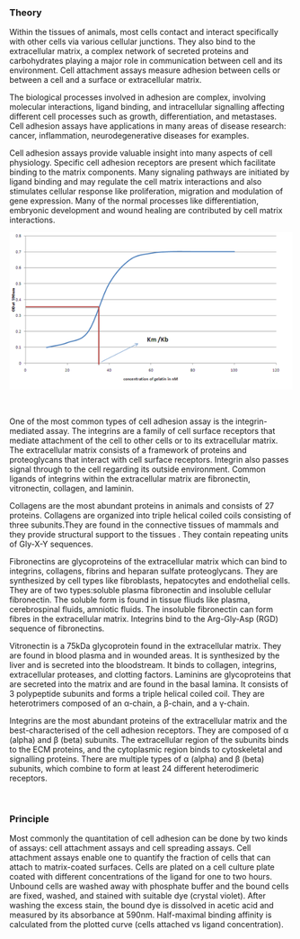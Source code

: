 ### Theory
 
Within the tissues of animals, most cells contact and interact specifically with other cells via various cellular junctions. They also bind to the extracellular matrix, a complex network of secreted proteins and carbohydrates playing a major role in communication between cell and its environment. Cell attachment assays measure adhesion between cells or between a cell and a surface or extracellular matrix.

The biological processes involved in adhesion are complex, involving molecular interactions, ligand binding, and intracellular signalling affecting different cell processes such as growth, differentiation, and metastases. Cell adhesion assays have applications in many areas of disease research:  cancer, inflammation, neurodegenerative diseases for examples.
 
Cell adhesion assays provide valuable insight into many aspects of cell physiology. Specific cell adhesion receptors are present  which facilitate binding to the matrix components. Many signaling pathways are initiated by ligand binding and may regulate the cell matrix interactions and also stimulates cellular response like proliferation, migration and modulation of gene expression. Many of the normal processes like differentiation, embryonic development and wound healing are contributed by cell matrix interactions.
 
 
<img src="images/1.png" title="" />


&nbsp;
 

One of the most common types of cell adhesion assay is the integrin-mediated assay. The integrins are a family of cell surface receptors that mediate attachment of the cell to other cells or to its extracellular matrix. The extracellular matrix consists of a framework of proteins and proteoglycans that interact with cell surface receptors. Integrin also passes signal through to the cell regarding its outside environment. Common ligands of integrins within the extracellular matrix are fibronectin, vitronectin, collagen, and laminin.
 

Collagens are the most abundant proteins in animals and consists of 27 proteins. Collagens are organized into triple helical coiled coils consisting of three subunits.They are found in the connective tissues of mammals and they provide structural support to the tissues . They contain repeating units of Gly-X-Y sequences.
 
 
Fibronectins are glycoproteins of the extracellular matrix which can bind to integrins, collagens, fibrins and heparan sulfate proteoglycans. They are synthesized by cell types like fibroblasts, hepatocytes and endothelial cells. They are of two types:soluble plasma fibronectin and insoluble cellular fibronectin. The soluble form is found in tissue fliuds like plasma, cerebrospinal fluids, amniotic fluids. The insoluble fibronectin can form fibres in the extracellular matrix. Integrins bind to the Arg-Gly-Asp (RGD) sequence of fibronectins.
 
Vitronectin is a 75kDa glycoprotein found in the extracellular matrix.  They are found in blood plasma and in wounded areas.  It is synthesized by the liver and is secreted into the bloodstream. It binds to collagen, integrins, extracellular proteases, and clotting factors. Laminins are glycoproteins that are secreted into the matrix and are found in the basal lamina.  It consists of 3 polypeptide subunits and forms a triple helical coiled coil. They are heterotrimers composed of an α-chain, a β-chain, and a γ-chain. 

Integrins are the most abundant proteins of the extracellular matrix and the best-characterised of the cell adhesion receptors.  They are composed of α (alpha) and β (beta) subunits. The extracellular region of the subunits binds to the ECM proteins, and the cytoplasmic region binds to cytoskeletal and signalling proteins. There are multiple types of α (alpha) and β (beta) subunits, which combine to form at least 24 different heterodimeric receptors. 
 
&nbsp;

### Principle
 
 Most commonly the quantitation of cell adhesion can be done by two kinds of assays: cell attachment assays and cell spreading assays. Cell attachment assays enable one to quantify the fraction of cells that can attach to matrix-coated surfaces.  Cells are plated on a cell culture plate coated with different concentrations of the ligand for one to two hours. Unbound cells are washed away with phosphate buffer and the bound cells are fixed, washed, and stained with suitable dye (crystal violet). After washing the excess stain, the bound dye is dissolved in acetic acid and measured by its absorbance at 590nm. Half-maximal binding affinity is calculated from the plotted curve (cells attached vs ligand concentration).
 
